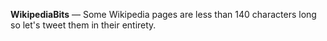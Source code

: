 **WikipediaBits** — Some Wikipedia pages are less than 140 characters long so let's tweet them in their entirety.
